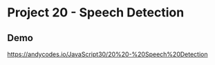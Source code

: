 # Project 20 - Speech Detection

## Demo

https://andycodes.io/JavaScript30/20%20-%20Speech%20Detection
